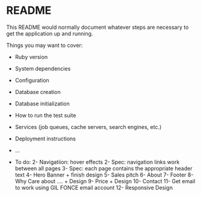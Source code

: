 # README

This README would normally document whatever steps are necessary to get the
application up and running.

Things you may want to cover:

* Ruby version

* System dependencies

* Configuration

* Database creation

* Database initialization

* How to run the test suite

* Services (job queues, cache servers, search engines, etc.)

* Deployment instructions

* ...

* To do:
2- Navigatiion: hover effects
2- Spec: navigation links work between all pages
3- Spec: each page contains the appropriate header text
4- Hero Banner + finish design
5- Sales pitch
6- About
7- Footer
8- Why Care about .... + Design
9- Price + Design
10- Contact
11- Get email to work using GIL FONCE email account
12- Responsive Design


